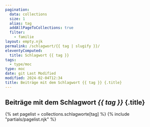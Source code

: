 ```yaml
---
pagination:
  data: collections
  size: 1
  alias: tag
  addAllPageToCollections: true
  filter:
    - familie
layout: empty.njk
permalink: /schlagwort/{{ tag | slugify }}/
eleventyComputed:
  title: Schlagwort {{ tag }}
tags:
  - type/moc
type: moc
date: git Last Modified
modified: 2024-02-04T12:34
title: Beiträge mit dem Schlagwort {{ tag }} {.title}
---
```


## Beiträge mit dem Schlagwort <em>{{ tag }}</em> {.title}

{% set pagelist = collections.schlagworte[tag] %}
{% include "partials/pagelist.njk" %}
